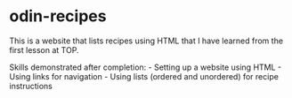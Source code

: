 # odin-recipes

This is a website that lists recipes using HTML that I have learned from the first lesson at TOP.

Skills demonstrated after completion:
    - Setting up a website using HTML
    - Using links for navigation
    - Using lists (ordered and unordered) for recipe instructions